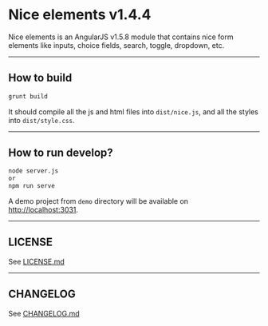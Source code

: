 # Nice elements v1.4.4

Nice elements is an AngularJS v1.5.8 module that contains nice form elements like inputs, choice fields, search, toggle, dropdown, etc.

---

## How to build

```bash
grunt build
```

It should compile all the js and html files into `dist/nice.js`, and all the styles into `dist/style.css`.

---

## How to run develop?

```bash
node server.js
or
npm run serve
```

A demo project from `demo` directory will be available on [http://localhost:3031](http://localhost:3031).

---

## LICENSE

See [LICENSE.md](./LICENSE.md)

---

## CHANGELOG

See [CHANGELOG.md](./CHANGELOG.md)

